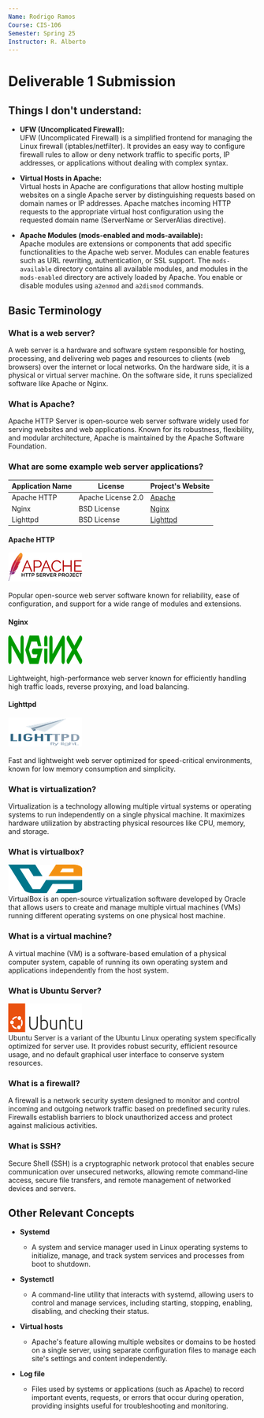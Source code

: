 ```yaml
---
Name: Rodrigo Ramos  
Course: CIS-106  
Semester: Spring 25  
Instructor: R. Alberto  
---
```


# Deliverable 1 Submission

## Things I don't understand:

- **UFW (Uncomplicated Firewall):**  
  UFW (Uncomplicated Firewall) is a simplified frontend for managing the Linux firewall (iptables/netfilter). It provides an easy way to configure firewall rules to allow or deny network traffic to specific ports, IP addresses, or applications without dealing with complex syntax.

- **Virtual Hosts in Apache:**  
  Virtual hosts in Apache are configurations that allow hosting multiple websites on a single Apache server by distinguishing requests based on domain names or IP addresses. Apache matches incoming HTTP requests to the appropriate virtual host configuration using the requested domain name (ServerName or ServerAlias directive).

- **Apache Modules (mods-enabled and mods-available):**  
  Apache modules are extensions or components that add specific functionalities to the Apache web server. Modules can enable features such as URL rewriting, authentication, or SSL support. The `mods-available` directory contains all available modules, and modules in the `mods-enabled` directory are actively loaded by Apache. You enable or disable modules using `a2enmod` and `a2dismod` commands.

## Basic Terminology

### What is a web server?
A web server is a hardware and software system responsible for hosting, processing, and delivering web pages and resources to clients (web browsers) over the internet or local networks. On the hardware side, it is a physical or virtual server machine. On the software side, it runs specialized software like Apache or Nginx.

### What is Apache?
Apache HTTP Server is open-source web server software widely used for serving websites and web applications. Known for its robustness, flexibility, and modular architecture, Apache is maintained by the Apache Software Foundation.

### What are some example web server applications?

| Application Name | License            | Project's Website                     |
| ---------------- | ------------------ | ------------------------------------- |
| Apache HTTP      | Apache License 2.0 | [Apache](https://httpd.apache.org/)   |
| Nginx            | BSD License        | [Nginx](https://nginx.org/)           |
| Lighttpd         | BSD License        | [Lighttpd](https://www.lighttpd.net/) |

#### Apache HTTP
![Apache](apache-logo.png)<br>  
Popular open-source web server software known for reliability, ease of configuration, and support for a wide range of modules and extensions.

#### Nginx
![Nginx](nginx-logo.png)<br>  
Lightweight, high-performance web server known for efficiently handling high traffic loads, reverse proxying, and load balancing.

#### Lighttpd
![Lighttpd](lighttpd-logo.png)<br>  
Fast and lightweight web server optimized for speed-critical environments, known for low memory consumption and simplicity.

### What is virtualization?
Virtualization is a technology allowing multiple virtual systems or operating systems to run independently on a single physical machine. It maximizes hardware utilization by abstracting physical resources like CPU, memory, and storage.

### What is virtualbox?
![Virtualbox](virtualbox-logo.png)<br>
VirtualBox is an open-source virtualization software developed by Oracle that allows users to create and manage multiple virtual machines (VMs) running different operating systems on one physical host machine.


### What is a virtual machine?
A virtual machine (VM) is a software-based emulation of a physical computer system, capable of running its own operating system and applications independently from the host system.

### What is Ubuntu Server?
![Ubuntu](ubuntu-logo.png)<br>
Ubuntu Server is a variant of the Ubuntu Linux operating system specifically optimized for server use. It provides robust security, efficient resource usage, and no default graphical user interface to conserve system resources.

### What is a firewall?
A firewall is a network security system designed to monitor and control incoming and outgoing network traffic based on predefined security rules. Firewalls establish barriers to block unauthorized access and protect against malicious activities.

### What is SSH?
Secure Shell (SSH) is a cryptographic network protocol that enables secure communication over unsecured networks, allowing remote command-line access, secure file transfers, and remote management of networked devices and servers.

## Other Relevant Concepts

- **Systemd**
  - A system and service manager used in Linux operating systems to initialize, manage, and track system services and processes from boot to shutdown.

- **Systemctl**
  - A command-line utility that interacts with systemd, allowing users to control and manage services, including starting, stopping, enabling, disabling, and checking their status.

- **Virtual hosts**
  - Apache's feature allowing multiple websites or domains to be hosted on a single server, using separate configuration files to manage each site's settings and content independently.

- **Log file**
  - Files used by systems or applications (such as Apache) to record important events, requests, or errors that occur during operation, providing insights useful for troubleshooting and monitoring.